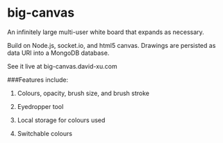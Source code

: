 big-canvas
==========

An infinitely large multi-user white board that expands as necessary.

Build on Node.js, socket.io, and html5 canvas. Drawings are persisted as data URI into a MongoDB database.

See it live at big-canvas.david-xu.com


###Features include:
1. Colours, opacity, brush size, and brush stroke

2. Eyedropper tool

3. Local storage for colours used

4. Switchable colours

